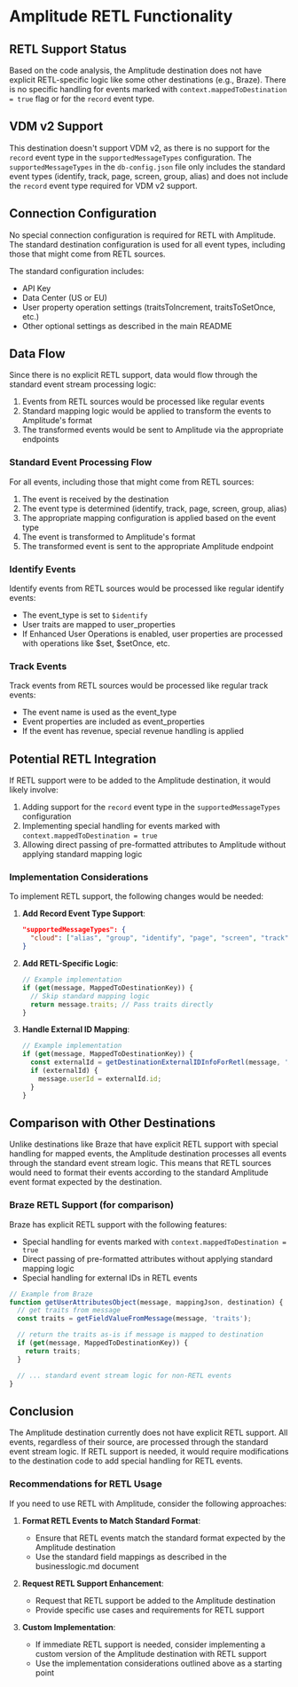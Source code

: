 # Amplitude RETL Functionality

## RETL Support Status

Based on the code analysis, the Amplitude destination does not have explicit RETL-specific logic like some other destinations (e.g., Braze). There is no specific handling for events marked with `context.mappedToDestination = true` flag or for the `record` event type.

## VDM v2 Support

This destination doesn't support VDM v2, as there is no support for the `record` event type in the `supportedMessageTypes` configuration. The `supportedMessageTypes` in the `db-config.json` file only includes the standard event types (identify, track, page, screen, group, alias) and does not include the `record` event type required for VDM v2 support.

## Connection Configuration

No special connection configuration is required for RETL with Amplitude. The standard destination configuration is used for all event types, including those that might come from RETL sources.

The standard configuration includes:
- API Key
- Data Center (US or EU)
- User property operation settings (traitsToIncrement, traitsToSetOnce, etc.)
- Other optional settings as described in the main README

## Data Flow

Since there is no explicit RETL support, data would flow through the standard event stream processing logic:

1. Events from RETL sources would be processed like regular events
2. Standard mapping logic would be applied to transform the events to Amplitude's format
3. The transformed events would be sent to Amplitude via the appropriate endpoints

### Standard Event Processing Flow

For all events, including those that might come from RETL sources:

1. The event is received by the destination
2. The event type is determined (identify, track, page, screen, group, alias)
3. The appropriate mapping configuration is applied based on the event type
4. The event is transformed to Amplitude's format
5. The transformed event is sent to the appropriate Amplitude endpoint

### Identify Events

Identify events from RETL sources would be processed like regular identify events:
- The event_type is set to `$identify`
- User traits are mapped to user_properties
- If Enhanced User Operations is enabled, user properties are processed with operations like $set, $setOnce, etc.

### Track Events

Track events from RETL sources would be processed like regular track events:
- The event name is used as the event_type
- Event properties are included as event_properties
- If the event has revenue, special revenue handling is applied

## Potential RETL Integration

If RETL support were to be added to the Amplitude destination, it would likely involve:

1. Adding support for the `record` event type in the `supportedMessageTypes` configuration
2. Implementing special handling for events marked with `context.mappedToDestination = true`
3. Allowing direct passing of pre-formatted attributes to Amplitude without applying standard mapping logic

### Implementation Considerations

To implement RETL support, the following changes would be needed:

1. **Add Record Event Type Support**:
   ```json
   "supportedMessageTypes": {
     "cloud": ["alias", "group", "identify", "page", "screen", "track", "record"]
   }
   ```

2. **Add RETL-Specific Logic**:
   ```javascript
   // Example implementation
   if (get(message, MappedToDestinationKey)) {
     // Skip standard mapping logic
     return message.traits; // Pass traits directly
   }
   ```

3. **Handle External ID Mapping**:
   ```javascript
   // Example implementation
   if (get(message, MappedToDestinationKey)) {
     const externalId = getDestinationExternalIDInfoForRetl(message, 'AMPLITUDE');
     if (externalId) {
       message.userId = externalId.id;
     }
   }
   ```

## Comparison with Other Destinations

Unlike destinations like Braze that have explicit RETL support with special handling for mapped events, the Amplitude destination processes all events through the standard event stream logic. This means that RETL sources would need to format their events according to the standard Amplitude event format expected by the destination.

### Braze RETL Support (for comparison)

Braze has explicit RETL support with the following features:
- Special handling for events marked with `context.mappedToDestination = true`
- Direct passing of pre-formatted attributes without applying standard mapping logic
- Special handling for external IDs in RETL events

```javascript
// Example from Braze
function getUserAttributesObject(message, mappingJson, destination) {
  // get traits from message
  const traits = getFieldValueFromMessage(message, 'traits');

  // return the traits as-is if message is mapped to destination
  if (get(message, MappedToDestinationKey)) {
    return traits;
  }

  // ... standard event stream logic for non-RETL events
}
```

## Conclusion

The Amplitude destination currently does not have explicit RETL support. All events, regardless of their source, are processed through the standard event stream logic. If RETL support is needed, it would require modifications to the destination code to add special handling for RETL events.

### Recommendations for RETL Usage

If you need to use RETL with Amplitude, consider the following approaches:

1. **Format RETL Events to Match Standard Format**:
   - Ensure that RETL events match the standard format expected by the Amplitude destination
   - Use the standard field mappings as described in the businesslogic.md document

2. **Request RETL Support Enhancement**:
   - Request that RETL support be added to the Amplitude destination
   - Provide specific use cases and requirements for RETL support

3. **Custom Implementation**:
   - If immediate RETL support is needed, consider implementing a custom version of the Amplitude destination with RETL support
   - Use the implementation considerations outlined above as a starting point
